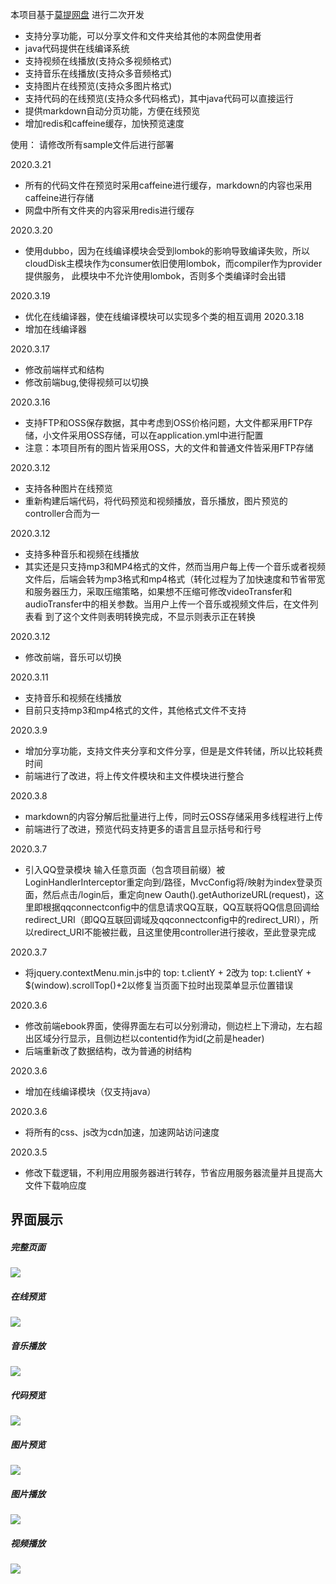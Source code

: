 
本项目基于[莫提网盘](https://github.com/373675032/moti-cloud) 进行二次开发
- 支持分享功能，可以分享文件和文件夹给其他的本网盘使用者
- java代码提供在线编译系统
- 支持视频在线播放(支持众多视频格式)
- 支持音乐在线播放(支持众多音频格式)
- 支持图片在线预览(支持众多图片格式)
- 支持代码的在线预览(支持众多代码格式)，其中java代码可以直接运行
- 提供markdown自动分页功能，方便在线预览
- 增加redis和caffeine缓存，加快预览速度

使用：
请修改所有sample文件后进行部署

2020.3.21
- 所有的代码文件在预览时采用caffeine进行缓存，markdown的内容也采用caffeine进行存储
- 网盘中所有文件夹的内容采用redis进行缓存

2020.3.20
- 使用dubbo，因为在线编译模块会受到lombok的影响导致编译失败，所以cloudDisk主模块作为consumer依旧使用lombok，而compiler作为provider提供服务，
此模块中不允许使用lombok，否则多个类编译时会出错

2020.3.19 
- 优化在线编译器，使在线编译模块可以实现多个类的相互调用
2020.3.18
- 增加在线编译器

2020.3.17
- 修改前端样式和结构
- 修改前端bug,使得视频可以切换

2020.3.16
- 支持FTP和OSS保存数据，其中考虑到OSS价格问题，大文件都采用FTP存储，小文件采用OSS存储，可以在application.yml中进行配置
- 注意：本项目所有的图片皆采用OSS，大的文件和普通文件皆采用FTP存储

2020.3.12
- 支持各种图片在线预览
- 重新构建后端代码，将代码预览和视频播放，音乐播放，图片预览的controller合而为一

2020.3.12
- 支持多种音乐和视频在线播放
- 其实还是只支持mp3和MP4格式的文件，然而当用户每上传一个音乐或者视频文件后，后端会转为mp3格式和mp4格式（转化过程为了加快速度和节省带宽
和服务器压力，采取压缩策略，如果想不压缩可修改videoTransfer和audioTransfer中的相关参数。当用户上传一个音乐或视频文件后，在文件列表看
到了这个文件则表明转换完成，不显示则表示正在转换

2020.3.12
- 修改前端，音乐可以切换

2020.3.11
- 支持音乐和视频在线播放
- 目前只支持mp3和mp4格式的文件，其他格式文件不支持

2020.3.9
- 增加分享功能，支持文件夹分享和文件分享，但是是文件转储，所以比较耗费时间
- 前端进行了改进，将上传文件模块和主文件模块进行整合


2020.3.8
- markdown的内容分解后批量进行上传，同时云OSS存储采用多线程进行上传
- 前端进行了改进，预览代码支持更多的语言且显示括号和行号

2020.3.7
- 引入QQ登录模块   输入任意页面（包含项目前缀）被LoginHandlerInterceptor重定向到/路径，MvcConfig将/映射为index登录页面，然后点击/login后，重定向new Oauth().getAuthorizeURL(request)，这里即根据qqconnectconfig中的信息请求QQ互联，QQ互联将QQ信息回调给redirect_URI（即QQ互联回调域及qqconnectconfig中的redirect_URI），所以redirect_URI不能被拦截，且这里使用controller进行接收，至此登录完成

2020.3.7
- 将jquery.contextMenu.min.js中的 top: t.clientY + 2改为 top: t.clientY + $(window).scrollTop()+2以修复当页面下拉时出现菜单显示位置错误

2020.3.6
- 修改前端ebook界面，使得界面左右可以分别滑动，侧边栏上下滑动，左右超出区域分行显示，且侧边栏以contentid作为id(之前是header)
- 后端重新改了数据结构，改为普通的树结构

2020.3.6
- 增加在线编译模块（仅支持java）

2020.3.6
- 将所有的css、js改为cdn加速，加速网站访问速度

2020.3.5
- 修改下载逻辑，不利用应用服务器进行转存，节省应用服务器流量并且提高大文件下载响应度







## 界面展示

##### 完整页面

![](https://github.com/Gepeng18/CloudDisk/blob/master/imgs/总界面.png)



##### 在线预览

![](https://github.com/Gepeng18/CloudDisk/blob/master/imgs/音乐播放1.png)

##### 音乐播放

![](https://github.com/Gepeng18/CloudDisk/blob/master/imgs/音乐播放2.png)

##### 代码预览

![](https://github.com/Gepeng18/CloudDisk/blob/master/imgs/代码展示.png)

##### 图片预览

![](https://github.com/Gepeng18/CloudDisk/blob/master/imgs/图片预览.png)

##### 图片播放

![](https://github.com/Gepeng18/CloudDisk/blob/master/imgs/图片浏览.png)

##### 视频播放

![](https://github.com/Gepeng18/CloudDisk/blob/master/imgs/视频播放.png)